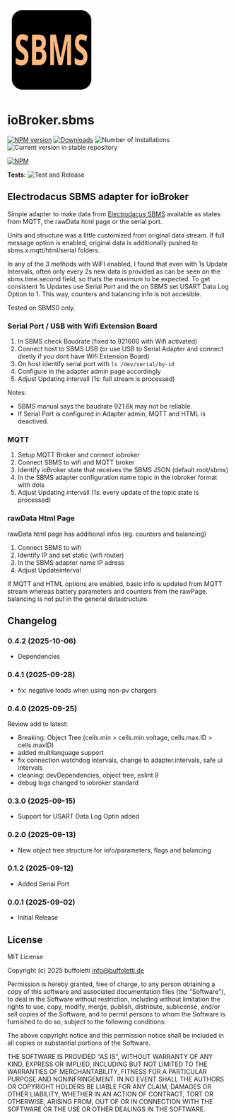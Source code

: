 ![Logo](admin/sbms.png)

# ioBroker.sbms

[![NPM version](https://img.shields.io/npm/v/iobroker.sbms.svg)](https://www.npmjs.com/package/iobroker.sbms)
[![Downloads](https://img.shields.io/npm/dm/iobroker.sbms.svg)](https://www.npmjs.com/package/iobroker.sbms)
![Number of Installations](https://iobroker.live/badges/sbms-installed.svg)
![Current version in stable repository](https://iobroker.live/badges/sbms-stable.svg)

[![NPM](https://nodei.co/npm/iobroker.sbms.png?downloads=true)](https://nodei.co/npm/iobroker.sbms/)

**Tests:** ![Test and Release](https://github.com/buffoletti/ioBroker.sbms/workflows/Test%20and%20Release/badge.svg)

## Electrodacus SBMS adapter for ioBroker

Simple adapter to make data from [Electrodacus SBMS](https://electrodacus.com/) available as states from MQTT, the rawData html page or the serial port.

Units and structure was a little customized from original data stream. If full message option is enabled, original data is additionally pushed to sbms.x.mqtt/html/serial folders.

In any of the 3 methods with WIFI enabled, I found that even with 1s Update Intervals, often only every 2s new data is provided as can be seen on the sbms.time.second field, so thats the maximum to be expected. To get consistent 1s Updates use Serial Port and the on SBMS set USART Data Log Option to 1. This way, counters and balancing info is not accesible.

Tested on SBMS0 only.

### Serial Port / USB with Wifi Extension Board

1. In SBMS check Baudrate (fixed to 921600 with Wifi activated)
2. Connect host to SBMS USB (or use USB to Serial Adapter and connect diretly if you dont have Wifi Extension Board)
3. On host identify serial port with `ls /dev/serial/by-id`
4. Configure in the adapter admin page accordingly
5. Adjust Updating intervall (1s: full stream is processed)

Notes:

- SBMS manual says the baudrate 921.6k may not be reliable.
- If Serial Port is configured in Adapter admin, MQTT and HTML is deactived.

### MQTT

1. Setup MQTT Broker and connect iobroker
2. Connect SBMS to wifi and MQTT broker
3. Identify ioBroker state that receives the SBMS JSON (default root/sbms)
4. In the SBMS adapter configuration name topic in the iobroker format with dots
5. Adjust Updating intervall (1s: every update of the topic state is processed)

### rawData Html Page

rawData html page has additional infos (eg. counters and balancing)

1. Connect SBMS to wifi
2. Identify IP and set static (wifi router)
3. In the SBMS adapter name IP adress
4. Adjust Updateinterval

If MQTT and HTML options are enabled, basic info is updated from MQTT stream whereas battery parameters and counters from the rawPage. balancing is not put in the general datastructure.

## Changelog

<!--
	Placeholder for the next version (at the beginning of the line):
	### **WORK IN PROGRESS**
-->
### 0.4.2 (2025-10-06)

- Dependencies

### 0.4.1 (2025-09-28)
- fix: negative loads when using non-pv chargers

### 0.4.0 (2025-09-25)

Review add to latest:
- Breaking: Object Tree (cells.min > cells.min.voltage, cells.max.ID > cells.maxID)
- added multilanguage support
- fix connection watchdog intervals, change to adapter.intervals, safe ui intervals
- cleaning: devDependencies, object tree, eslint 9
- debug logs changed to iobroker standard

### 0.3.0 (2025-09-15)

- Support for USART Data Log Optin added

### 0.2.0 (2025-09-13)

- New object tree structure for info/parameters, flags and balancing

### 0.1.2 (2025-09-12)

- Added Serial Port

### 0.0.1 (2025-09-02)

- Initial Release

## License

MIT License

Copyright (c) 2025 buffoletti <info@buffoletti.de>

Permission is hereby granted, free of charge, to any person obtaining a copy
of this software and associated documentation files (the "Software"), to deal
in the Software without restriction, including without limitation the rights
to use, copy, modify, merge, publish, distribute, sublicense, and/or sell
copies of the Software, and to permit persons to whom the Software is
furnished to do so, subject to the following conditions:

The above copyright notice and this permission notice shall be included in all
copies or substantial portions of the Software.

THE SOFTWARE IS PROVIDED "AS IS", WITHOUT WARRANTY OF ANY KIND, EXPRESS OR
IMPLIED, INCLUDING BUT NOT LIMITED TO THE WARRANTIES OF MERCHANTABILITY,
FITNESS FOR A PARTICULAR PURPOSE AND NONINFRINGEMENT. IN NO EVENT SHALL THE
AUTHORS OR COPYRIGHT HOLDERS BE LIABLE FOR ANY CLAIM, DAMAGES OR OTHER
LIABILITY, WHETHER IN AN ACTION OF CONTRACT, TORT OR OTHERWISE, ARISING FROM,
OUT OF OR IN CONNECTION WITH THE SOFTWARE OR THE USE OR OTHER DEALINGS IN THE
SOFTWARE.

